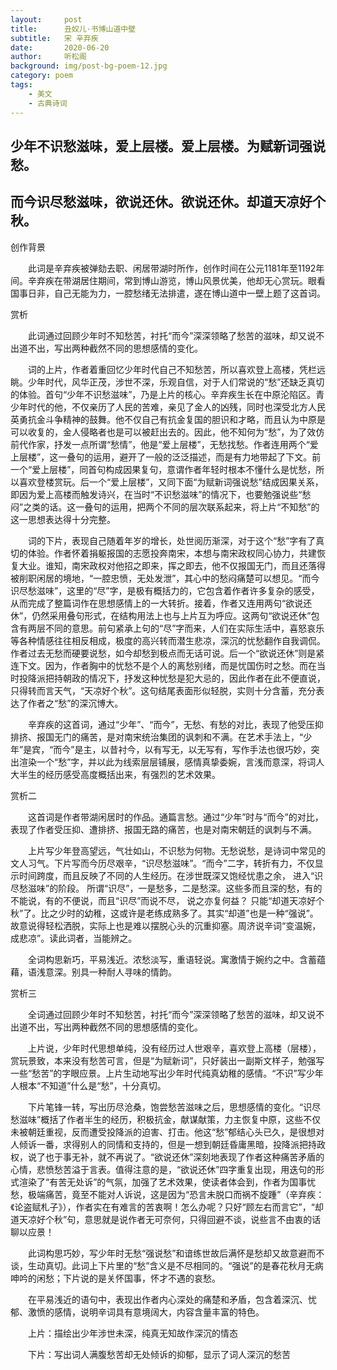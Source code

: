 ```yaml
---
layout:     post
title:      丑奴儿·书博山道中壁
subtitle:   宋 辛弃疾
date:       2020-06-20
author:     听松阁
background: img/post-bg-poem-12.jpg
category: poem
tags:
    - 美文
    - 古典诗词
---
```



## 少年不识愁滋味，爱上层楼。爱上层楼。为赋新词强说愁。 
## 而今识尽愁滋味，欲说还休。欲说还休。却道天凉好个秋。



创作背景

　　此词是辛弃疾被弹劾去职、闲居带湖时所作，创作时间在公元1181年至1192年间。辛弃疾在带湖居住期间，常到博山游览，博山风景优美，他却无心赏玩。眼看国事日非，自己无能为力，一腔愁绪无法排遣，遂在博山道中一壁上题了这首词。





赏析

　　此词通过回顾少年时不知愁苦，衬托“而今”深深领略了愁苦的滋味，却又说不出道不出，写出两种截然不同的思想感情的变化。

　　词的上片，作者着重回忆少年时代自己不知愁苦，所以喜欢登上高楼，凭栏远眺。少年时代，风华正茂，涉世不深，乐观自信，对于人们常说的“愁”还缺乏真切的体验。首句“少年不识愁滋味”，乃是上片的核心。辛弃疾生长在中原沦陷区。青少年时代的他，不仅亲历了人民的苦难，亲见了金人的凶残，同时也深受北方人民英勇抗金斗争精神的鼓舞。他不仅自己有抗金复国的胆识和才略，而且认为中原是可以收复的，金人侵略者也是可以被赶出去的。因此，他不知何为“愁”，为了效仿前代作家，抒发一点所谓“愁情”，他是“爱上层楼”，无愁找愁。作者连用两个“爱上层楼”，这一叠句的运用，避开了一般的泛泛描述，而是有力地带起了下文。前一个“爱上层楼”，同首句构成因果复句，意谓作者年轻时根本不懂什么是忧愁，所以喜欢登楼赏玩。后一个“爱上层楼”，又同下面“为赋新词强说愁”结成因果关系，即因为爱上高楼而触发诗兴，在当时“不识愁滋味”的情况下，也要勉强说些“愁闷”之类的话。这一叠句的运用，把两个不同的层次联系起来，将上片“不知愁”的这一思想表达得十分完整。

　　词的下片，表现自己随着年岁的增长，处世阅历渐深，对于这个“愁”字有了真切的体验。作者怀着捐躯报国的志愿投奔南宋，本想与南宋政权同心协力，共建恢复大业。谁知，南宋政权对他招之即来，挥之即去，他不仅报国无门，而且还落得被削职闲居的境地，“一腔忠愤，无处发泄”，其心中的愁闷痛楚可以想见。“而今识尽愁滋味”，这里的“尽”字，是极有概括力的，它包含着作者许多复杂的感受，从而完成了整篇词作在思想感情上的一大转折。接着，作者又连用两句“欲说还休”，仍然采用叠句形式，在结构用法上也与上片互为呼应。这两句“欲说还休”包含有两层不同的意思。前句紧承上句的“尽”字而来，人们在实际生活中，喜怒哀乐等各种情感往往相反相成，极度的高兴转而潜生悲凉，深沉的忧愁翻作自我调侃。作者过去无愁而硬要说愁，如今却愁到极点而无话可说。后一个“欲说还休”则是紧连下文。因为，作者胸中的忧愁不是个人的离愁别绪，而是忧国伤时之愁。而在当时投降派把持朝政的情况下，抒发这种忧愁是犯大忌的，因此作者在此不便直说，只得转而言天气，“天凉好个秋”。这句结尾表面形似轻脱，实则十分含蓄，充分表达了作者之“愁”的深沉博大。

　　辛弃疾的这首词，通过“少年”、“而今”，无愁、有愁的对比，表现了他受压抑排挤、报国无门的痛苦，是对南宋统治集团的讽刺和不满。在艺术手法上，“少年”是宾，“而今”是主，以昔衬今，以有写无，以无写有，写作手法也很巧妙，突出渲染一个“愁”字，并以此为线索层层铺展，感情真挚委婉，言浅而意深，将词人大半生的经历感受高度概括出来，有强烈的艺术效果。





赏析二

　　这首词是作者带湖闲居时的作品。通篇言愁。通过“少年”时与“而今”的对比，表现了作者受压抑、遭排挤、报国无路的痛苦，也是对南宋朝廷的讽刺与不满。

　　上片写少年登高望远，气壮如山，不识愁为何物。无愁说愁，是诗词中常见的文人习气。下片写而今历尽艰辛，“识尽愁滋味”。“而今”二字，转折有力，不仅显示时间跨度，而且反映了不同的人生经历。在涉世既深又饱经忧患之余， 进入“识尽愁滋味”的阶段。 所谓“识尽”，一是愁多，二是愁深。这些多而且深的愁，有的不能说，有的不便说，而且“识尽”而说不尽， 说之亦复何益？ 只能“却道天凉好个秋”了。比之少时的幼稚，这或许是老练成熟多了。其实“却道”也是一种“强说”。故意说得轻松洒脱，实际上也是难以摆脱心头的沉重抑塞。周济说辛词“变温婉，成悲凉”。读此词者，当能辨之。

　　全词构思新巧，平易浅近。浓愁淡写，重语轻说。寓激情于婉约之中。含蓄蕴藉，语浅意深。别具一种耐人寻味的情韵。





赏析三

　　全词通过回顾少年时不知愁苦，衬托“而今”深深领略了愁苦的滋味，却又说不出道不出，写出两种截然不同的思想感情的变化。

　　上片说，少年时代思想单纯，没有经历过人世艰辛，喜欢登上高楼（层楼），赏玩景致，本来没有愁苦可言，但是“为赋新词”，只好装出一副斯文样子，勉强写一些“愁苦”的字眼应景。上片生动地写出少年时代纯真幼稚的感情。“不识”写少年人根本“不知道”什么是“愁”，十分真切。

　　下片笔锋一转，写出历尽沧桑，饱尝愁苦滋味之后，思想感情的变化。“识尽愁滋味”概括了作者半生的经历，积极抗金，献谋献策，力主恢复中原，这些不仅未被朝廷重视，反而遭受投降派的迫害、打击。他这“愁”郁结心头已久，是很想对人倾诉一番，求得别人的同情和支持的，但是一想到朝廷昏庸黑暗，投降派把持政权，说了也于事无补，就不再说了。“欲说还休”深刻地表现了作者这种痛苦矛盾的心情，悲愤愁苦溢于言表。值得注意的是，“欲说还休”四字重复出现，用迭句的形式渲染了“有苦无处诉”的气氛，加强了艺术效果，使读者体会到，作者为国事忧愁，极端痛苦，竟至不能对人诉说，这是因为“恐言未脱口而祸不旋踵”（辛弃疾：《论盗赋札子》），作者实在有难言的苦衷啊！怎么办呢？只好“顾左右而言它”，“却道天凉好个秋”句，意思就是说作者无可奈何，只得回避不谈，说些言不由衷的话聊以应景！

　　此词构思巧妙，写少年时无愁“强说愁”和谙练世故后满怀是愁却又故意避而不谈，生动真切。此词上下片里的“愁”含义是不尽相同的。“强说”的是春花秋月无病呻吟的闲愁；下片说的是关怀国事，怀才不遇的哀愁。

　　在平易浅近的语句中，表现出作者内心深处的痛楚和矛盾，包含着深沉、忧郁、激愤的感情，说明辛词具有意境阔大，内容含量丰富的特色。

　　上片：描绘出少年涉世未深，纯真无知故作深沉的情态

　　下片：写出词人满腹愁苦却无处倾诉的抑郁，显示了词人深沉的愁苦
